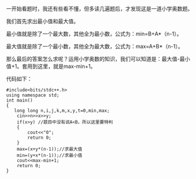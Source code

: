 一开始看题时，我还有些看不懂，但多读几遍题后，才发现这是一道小学奥数题。

我们首先求出最小值和最大值。

最小值就是除了一个最大数，其他全为最小数，公式为：min=B+A*（n-1）。

最大值就是除了一个最小数，其他全为最大数，公式为：max=A+B*（n-1）。

那么最后的答案怎么求呢？运用小学奥数的知识，我们可以知道是：最大值-最小值+1。套用到这里，就是max-min+1。

代码如下：
```
#include<bits/stdc++.h>
using namespace std;
int main()
{
   long long n,i,j,k,m,x,y,t=0,min,max;
    cin>>n>>x>>y;
    if(x>y) //题目中没有说A<B，所以这里要特判
    {
    	cout<<"0";
    	return 0;
	}
	max=(x+y*(n-1));//求最大值
	min=(y+x*(n-1));//求最小值
	cout<<max-min+1;
    return 0;
}
```
